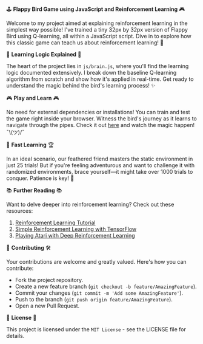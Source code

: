 🕹️ **Flappy Bird Game using JavaScript and Reinforcement Learning** 🎮

Welcome to my project aimed at explaining reinforcement learning in the simplest way possible! I've trained a tiny 32px by 32px version of Flappy Bird using Q-learning, all within a JavaScript script. Dive in to explore how this classic game can teach us about reinforcement learning! 🚀

🧠 **Learning Logic Explained** 📖

The heart of the project lies in `js/brain.js`, where you'll find the learning logic documented extensively. I break down the baseline Q-learning algorithm from scratch and show how it's applied in real-time. Get ready to understand the magic behind the bird's learning process! ✨

🎮 **Play and Learn** 🎮

No need for external dependencies or installations! You can train and test the game right inside your browser. Witness the bird's journey as it learns to navigate through the pipes. Check it out [here](https://footcricket05.github.io/FlappyBird/) and watch the magic happen! ¯\\(ツ)/¯

🚀 **Fast Learning** 🏆

In an ideal scenario, our feathered friend masters the static environment in just 25 trials! But if you're feeling adventurous and want to challenge it with randomized environments, brace yourself—it might take over 1000 trials to conquer. Patience is key! 🔑

📚 **Further Reading** 📚

Want to delve deeper into reinforcement learning? Check out these resources:

1. [Reinforcement Learning Tutorial](http://people.revoledu.com/kardi/tutorial/ReinforcementLearning/)
2. [Simple Reinforcement Learning with TensorFlow](https://medium.com/emergent-future/simple-reinforcement-learning-with-tensorflow-part-0-q-learning-with-tables-and-neural-networks-d195264329d0)
3. [Playing Atari with Deep Reinforcement Learning](https://www.cs.toronto.edu/~vmnih/docs/dqn.pdf)

🤝 **Contributing** 🛠️

Your contributions are welcome and greatly valued. Here's how you can contribute:

- Fork the project repository.
- Create a new feature branch (`git checkout -b feature/AmazingFeature`).
- Commit your changes (`git commit -m 'Add some AmazingFeature'`).
- Push to the branch (`git push origin feature/AmazingFeature`).
- Open a new Pull Request.

📜 **License** 📄

This project is licensed under the `MIT License` - see the LICENSE file for details.
